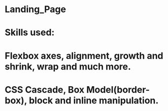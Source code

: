 # Landing_Page


# Skills used: 
# Flexbox axes, alignment, growth and shrink, wrap and much more.
# CSS Cascade, Box Model(border-box), block and inline manipulation.